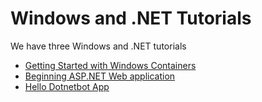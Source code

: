 # Windows and .NET Tutorials

We have three Windows and .NET tutorials

* [Getting Started with Windows Containers](windows-containers/)
* [Beginning ASP.NET Web application](aspnet-web/README.md)
* [Hello Dotnetbot App](hello-dotnetbot/README.md)
